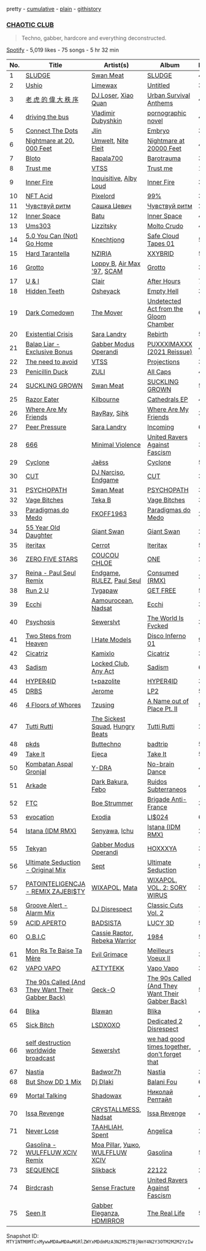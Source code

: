 pretty - [cumulative](/playlists/cumulative/37i9dQZF1DX0dHY5yaDQQD.md) - [plain](/playlists/plain/37i9dQZF1DX0dHY5yaDQQD) - [githistory](https://github.githistory.xyz/mackorone/spotify-playlist-archive/blob/main/playlists/plain/37i9dQZF1DX0dHY5yaDQQD)

### [CHAOTIC CLUB](https://open.spotify.com/playlist/37i9dQZF1DX0dHY5yaDQQD)

> Techno, gabber, hardcore and everything deconstructed.

[Spotify](https://open.spotify.com/user/spotify) - 5,019 likes - 75 songs - 5 hr 32 min

| No. | Title | Artist(s) | Album | Length |
|---|---|---|---|---|
| 1 | [SLUDGE](https://open.spotify.com/track/74KSE7y8YHGzaAI4gOTIFn) | [Swan Meat](https://open.spotify.com/artist/20GBDDzRPgnhVRuIjkrSd6) | [SLUDGE](https://open.spotify.com/album/5tB8SaPDudd0Pl6nwZ1SUG) | 4:06 |
| 2 | [Ushio](https://open.spotify.com/track/6gPGiBPzXELhe1bbeG8pLn) | [Limewax](https://open.spotify.com/artist/1mCm9sqidA8YS31nVyvlXM) | [Untitled](https://open.spotify.com/album/162bN9IvFzbfQ0CKjQoquu) | 3:39 |
| 3 | [老 虎 的 偉 大 秩 序](https://open.spotify.com/track/0fuqtc3YM6QNNqB5Z38HzC) | [DJ Loser](https://open.spotify.com/artist/2l0a4c7sJFzt6jwO6EWRMQ), [Xiao Quan](https://open.spotify.com/artist/7JEsfNuby8YWVvRyIzwsic) | [Urban Survival Anthems](https://open.spotify.com/album/5vABbDSWyYBAyjaXXReH53) | 4:15 |
| 4 | [driving the bus](https://open.spotify.com/track/3uu0iEdcFJf8qVQVHWz38a) | [Vladimir Dubyshkin](https://open.spotify.com/artist/1ZzmTycawZ9YbMeiKcfKLL) | [pornographic novel](https://open.spotify.com/album/56k4MJVOJ3lUG1hbqeREH6) | 4:31 |
| 5 | [Connect The Dots](https://open.spotify.com/track/2olW1lta9UaA0YRUd0k6Oc) | [Jlin](https://open.spotify.com/artist/23QKqAkKwti9zBiac6RFBA) | [Embryo](https://open.spotify.com/album/3TCDGwvbA1UerLjr6fNlns) | 3:21 |
| 6 | [Nightmare at 20​.​000 Feet](https://open.spotify.com/track/6OLAPbFeCpQbiuqsxVujKK) | [Umwelt](https://open.spotify.com/artist/7FbwfcufReYcTNj2ut58gu), [Nite Fleit](https://open.spotify.com/artist/1yVtpTbLBVQ2FykO9CETC5) | [Nightmare at 20​​000 Feet](https://open.spotify.com/album/4SwZeODlXeaanxIYfUIOce) | 4:45 |
| 7 | [Bloto](https://open.spotify.com/track/0CqXIsqFJakfr2AN5NRCUa) | [Rapala700](https://open.spotify.com/artist/2HXbJNbekm1NSPEhrW7iQ4) | [Barotrauma](https://open.spotify.com/album/79IMXVfdJVO1LGkiDpgQiK) | 3:22 |
| 8 | [Trust me](https://open.spotify.com/track/7pZLO4oJ38FKtBt9yfOMkO) | [VTSS](https://open.spotify.com/artist/0zo109NM3S7CqHpvlXwqEN) | [Trust me](https://open.spotify.com/album/6Qv0SHKHK3U6jZfYo7ALcK) | 1:49 |
| 9 | [Inner Fire](https://open.spotify.com/track/0DvAzYHZiEo5vMwnWOdPLL) | [Inquisitive](https://open.spotify.com/artist/6K4XQXfV7Gill2ULeRu6fw), [Alby Loud](https://open.spotify.com/artist/2LAMUtUpLsPEEBsfGTRRUx) | [Inner Fire](https://open.spotify.com/album/5SdVDheSxfyBcZDQyOHVQ3) | 3:40 |
| 10 | [NFT Acid](https://open.spotify.com/track/5VvonnKTzSVvfgCRycuQ6i) | [Pixelord](https://open.spotify.com/artist/0suA3Z4xjq58UB4S7ry8iB) | [99%](https://open.spotify.com/album/4I4CrTvQWq2g5DJEDbtOts) | 3:48 |
| 11 | [Чувствуй ритм](https://open.spotify.com/track/7FI10QWxZhTy9A4ER44e90) | [Сашка Цевич](https://open.spotify.com/artist/4upIBfcgDmYa368XO9ZmJ5) | [Чувствуй ритм](https://open.spotify.com/album/2Kmb7Yy8F3la9GnNLQcOJf) | 2:16 |
| 12 | [Inner Space](https://open.spotify.com/track/0C7TKUi4Tjfept2pkesS1e) | [Batu](https://open.spotify.com/artist/4WmdmK9wvEhtRChA2ko9Sr) | [Inner Space](https://open.spotify.com/album/4i70IT51TDRRPl47id6hqC) | 4:54 |
| 13 | [Ums303](https://open.spotify.com/track/5MVY3egFf615YYkcTxkEz0) | [Lizzitsky](https://open.spotify.com/artist/3nWN2ev15JbLhjL82zYdgg) | [Molto Crudo](https://open.spotify.com/album/1oCd2I9zNdSaQ9MVwXiVxA) | 4:28 |
| 14 | [5.0 You Can \(Not\) Go Home](https://open.spotify.com/track/4Vq8r09Q6bBGK2BWGnKyTC) | [Knechtjong](https://open.spotify.com/artist/3dAnz25hq43spcvC7KmobB) | [Safe Cloud Tapes 01](https://open.spotify.com/album/6XKcT1tNZKW0Cms3Flm1hR) | 5:22 |
| 15 | [Hard Tarantella](https://open.spotify.com/track/178YagFa1fETe8OgcscaOw) | [NZIRIA](https://open.spotify.com/artist/4bt8JAxE4tksg2VBgMCvIe) | [XXYBRID](https://open.spotify.com/album/7HZLxzOOyomjSwoJA0bvKL) | 5:05 |
| 16 | [Grotto](https://open.spotify.com/track/7AzuzLx3KbomYpBbed83Fx) | [Loppy B](https://open.spotify.com/artist/4e594LAfePGRGVcgQ1Uk2Y), [Air Max '97](https://open.spotify.com/artist/5DTUVDQxl5fDiY2plzFP9R), [SCAM](https://open.spotify.com/artist/0vyKPWjgqGEUgkMqhrcaim) | [Grotto](https://open.spotify.com/album/3iO9fAhL7ehzoulpBl0ems) | 3:49 |
| 17 | [U & I](https://open.spotify.com/track/0SYqUTdtM6Eqzl2Bll7AVK) | [Clair](https://open.spotify.com/artist/4xgKItxFWy60QLUKNetJvC) | [After Hours](https://open.spotify.com/album/64F6dhjqALX45e7QpOeCZn) | 7:53 |
| 18 | [Hidden Teeth](https://open.spotify.com/track/5iFPLOnxNlBZqTHoqghuLw) | [Osheyack](https://open.spotify.com/artist/1juz0H48u94THg3gHf0rGE) | [Empty Hell](https://open.spotify.com/album/0NGXTrjqRMtXpguErqr9aK) | 3:42 |
| 19 | [Dark Comedown](https://open.spotify.com/track/4P4kvDNALKZM2Qq32gT074) | [The Mover](https://open.spotify.com/artist/3PW0rrVQlUKDsEd56Uw8zG) | [Undetected Act from the Gloom Chamber](https://open.spotify.com/album/3prLKKfMco52STskFp4dY8) | 6:15 |
| 20 | [Existential Crisis](https://open.spotify.com/track/0hGkHzbFcrwwyYMKaWkbMB) | [Sara Landry](https://open.spotify.com/artist/7eILArMiTFTQf8SEh5fFHK) | [Rebirth](https://open.spotify.com/album/3Q3OOeGLLpokswb5pyHLnn) | 5:37 |
| 21 | [Balap Liar \- Exclusive Bonus](https://open.spotify.com/track/59dFUvogvadU9MA3VirWq4) | [Gabber Modus Operandi](https://open.spotify.com/artist/4z8y2MjTFwLa73dABYP1io) | [PUXXXIMAXXX \(2021 Reissue\)](https://open.spotify.com/album/388G1WUjQyeQ9EYON6nOQs) | 4:03 |
| 22 | [The need to avoid](https://open.spotify.com/track/25PIpJMhgUa85Yaz7nvUxV) | [VTSS](https://open.spotify.com/artist/0zo109NM3S7CqHpvlXwqEN) | [Projections](https://open.spotify.com/album/1jLpg42UwBnazMOIgAZtRQ) | 3:08 |
| 23 | [Penicillin Duck](https://open.spotify.com/track/1g2x6EJ0mgmwgrfU0ockwr) | [ZULI](https://open.spotify.com/artist/5Kur13kkU4pOoNFAE8K0YF) | [All Caps](https://open.spotify.com/album/1sXHoAxzB4MG62AaSDPToo) | 4:13 |
| 24 | [SUCKLING GROWN](https://open.spotify.com/track/3wLS3cMQNQX08rf2RhtSI7) | [Swan Meat](https://open.spotify.com/artist/20GBDDzRPgnhVRuIjkrSd6) | [SUCKLING GROWN](https://open.spotify.com/album/2bvQsuR5li3vroOA0Wgtdl) | 5:19 |
| 25 | [Razor Eater](https://open.spotify.com/track/25F6ujZLDQVxTbNLLUsHTN) | [Kilbourne](https://open.spotify.com/artist/2puJJyoBDCIvN9N7M4yRh3) | [Cathedrals EP](https://open.spotify.com/album/2VIlYy6xQJPhrzSAEQJMev) | 4:56 |
| 26 | [Where Are My Friends](https://open.spotify.com/track/0F1C1Qwkzku4EQvA4yeK27) | [RayRay](https://open.spotify.com/artist/4FS6bomikvJR2E9JHNwiAM), [Sihk](https://open.spotify.com/artist/0GRYh4b8TJ9LQelJhQuKh6) | [Where Are My Friends](https://open.spotify.com/album/0IdbvJ2NZujxqkRqCXKamD) | 3:01 |
| 27 | [Peer Pressure](https://open.spotify.com/track/6ltwkrgFtq8VOCBHFXWPTk) | [Sara Landry](https://open.spotify.com/artist/7eILArMiTFTQf8SEh5fFHK) | [Incoming](https://open.spotify.com/album/0sw8blkurpqVWRFe1A9n8G) | 6:10 |
| 28 | [666](https://open.spotify.com/track/1Z34zLbTvP8NeVXLkKZ8xa) | [Minimal Violence](https://open.spotify.com/artist/0RajOd1JQuwVDgxs1bW2PA) | [United Ravers Against Fascism](https://open.spotify.com/album/0jgAlYslfHrkGslHOpnYz4) | 3:59 |
| 29 | [Cyclone](https://open.spotify.com/track/4aPJXGbQzN8dSCamIHZmqS) | [Jaëss](https://open.spotify.com/artist/1ol36pNsmqP1XEfBruiIAQ) | [Cyclone](https://open.spotify.com/album/6RE1A5PWdZ6Klm706aaaFT) | 5:51 |
| 30 | [CUT](https://open.spotify.com/track/3xmgXu0QDYrMEt9BIOkRgi) | [DJ Narciso](https://open.spotify.com/artist/5YPv1mMKPWUMtjm4e0BGcv), [Endgame](https://open.spotify.com/artist/16M4eU9RDj8zsuVOHXjXhm) | [CUT](https://open.spotify.com/album/7BLMaDYgLZlpeldeHm1zd5) | 3:05 |
| 31 | [PSYCHOPATH](https://open.spotify.com/track/0X0adwHtGl66OjVSgC6qKt) | [Swan Meat](https://open.spotify.com/artist/20GBDDzRPgnhVRuIjkrSd6) | [PSYCHOPATH](https://open.spotify.com/album/3PuB3XXpz94FxTWSXVsILH) | 3:25 |
| 32 | [Vage Bitches](https://open.spotify.com/track/6UyActQccRdNgSl4NBpWi3) | [Teka B](https://open.spotify.com/artist/3KEG80EGTchOvuj431qFPP) | [Vage Bitches](https://open.spotify.com/album/25zgOvIWTNZ4a3AzFOvQum) | 3:48 |
| 33 | [Paradigmas do Medo](https://open.spotify.com/track/6cozQsIXYcVZviI1d0SlWg) | [FKOFF1963](https://open.spotify.com/artist/3EyGhcFA4SvnSkgDACAYot) | [Paradigmas do Medo](https://open.spotify.com/album/6jaO1HzM8QsOeNWkH5RKQ8) | 2:06 |
| 34 | [55 Year Old Daughter](https://open.spotify.com/track/0uaot4aji2ZwZWO6tH77Vw) | [Giant Swan](https://open.spotify.com/artist/0Pb1JB8ps5wlHniYSgRnum) | [Giant Swan](https://open.spotify.com/album/3sQ4kRPmlOz4DehzdZkdvz) | 2:57 |
| 35 | [iteritax](https://open.spotify.com/track/0sDHfAWQpBazIpEAscxhPy) | [Cerrot](https://open.spotify.com/artist/0WWsZjbyYAPcxSFXvPY7Cx) | [Iteritax](https://open.spotify.com/album/4KF2LwQELhcBPbRmJDuaRu) | 5:54 |
| 36 | [ZERO FIVE STARS](https://open.spotify.com/track/7pLPs5Yph0xTeEMAA4Heff) | [COUCOU CHLOE](https://open.spotify.com/artist/5xmw3tD4MbvhA1ay1U0HEC) | [ONE](https://open.spotify.com/album/5nFvLGogWjDGiJ25xBknPG) | 2:36 |
| 37 | [Reina \- Paul Seul Remix](https://open.spotify.com/track/1hfGsN6LAKYmjiKcD6jVZ6) | [Endgame](https://open.spotify.com/artist/16M4eU9RDj8zsuVOHXjXhm), [RULEZ](https://open.spotify.com/artist/2LiLtKONjtY908Ls3DuAHf), [Paul Seul](https://open.spotify.com/artist/1sSdOYlIBpjKaysZ7BVVdi) | [Consumed \(RMX\)](https://open.spotify.com/album/2vPHN6PKnqlPak9XmzLgwU) | 3:43 |
| 38 | [Run 2 U](https://open.spotify.com/track/3HHOoxI8hOSvd8SS2HwIDm) | [Tygapaw](https://open.spotify.com/artist/2PyscWeidzp9QnSWc5QMBq) | [GET FREE](https://open.spotify.com/album/6IsyLMRwiK5cDmhd65dNWK) | 5:18 |
| 39 | [Ecchi](https://open.spotify.com/track/4Xtlz1xhHpHvoxR0bMAwmh) | [Aamourocean](https://open.spotify.com/artist/45XImXCRH7XiKTOINsqTd1), [Nadsat](https://open.spotify.com/artist/234fDLEWLwgINiSqe7Pk2J) | [Ecchi](https://open.spotify.com/album/0aYUYsCC47jgFsKJSPx5lo) | 3:36 |
| 40 | [Psychosis](https://open.spotify.com/track/0V36ohSgy0Fq4MyqNORyFO) | [Sewerslvt](https://open.spotify.com/artist/30F64wQIHvLiFTGaNZ73nU) | [The World Is Fvcked](https://open.spotify.com/album/4n4bolCBHA2HzbXyf64uI3) | 3:49 |
| 41 | [Two Steps from Heaven](https://open.spotify.com/track/0eRbOJ7nguOh6UCV1Lbpwn) | [I Hate Models](https://open.spotify.com/artist/0KqSULB80ft2H3aFg6kJmN) | [Disco Inferno 01](https://open.spotify.com/album/2Knz72wmGmCdGPTRqJZWB6) | 9:27 |
| 42 | [Cicatriz](https://open.spotify.com/track/5PpfeIItAvxfKibz164s5Y) | [Kamixlo](https://open.spotify.com/artist/047OAyUhKioOpwIRFrRVfx) | [Cicatriz](https://open.spotify.com/album/0rudKLJLWMTNPKaHcQOvTh) | 3:36 |
| 43 | [Sadism](https://open.spotify.com/track/3XAzPxjc5D87TBYC2gWEmx) | [Locked Club](https://open.spotify.com/artist/1qGCxiHgY9rBU7aNeMo9kc), [Any Act](https://open.spotify.com/artist/4YOWapv2jiS0Yv8eEBDo3N) | [Sadism](https://open.spotify.com/album/3QLUkYyG62ZAXkzam1xTOg) | 6:52 |
| 44 | [HYPER4ID](https://open.spotify.com/track/1TMBNQ57XR9Ppck1yj6w75) | [t+pazolite](https://open.spotify.com/artist/4Y345wfGiorcB2NXcsJxOt) | [HYPER4ID](https://open.spotify.com/album/3eweCWExmgx6NjwuS6yflO) | 3:39 |
| 45 | [DRBS](https://open.spotify.com/track/1AeX8BmE3dzASzIeJPOInn) | [Jerome](https://open.spotify.com/artist/2nBW1boUyewDzaMao8BrtJ) | [LP2](https://open.spotify.com/album/5cmIHW5wAlfg7wSezGLxcU) | 5:25 |
| 46 | [4 Floors of Whores](https://open.spotify.com/track/4HE5Qo7KUrmPOmNkvhvTJt) | [Tzusing](https://open.spotify.com/artist/7Ifvnt1HhJ0b1QwOxLAu2s) | [A Name out of Place Pt\. II](https://open.spotify.com/album/5uhBVVHcSM2wUMnFBoFKMR) | 5:05 |
| 47 | [Tutti Rutti](https://open.spotify.com/track/1p1oRgpvthwtOAtt48r1Dy) | [The Sickest Squad](https://open.spotify.com/artist/1NGSmZz3W7RduM185NLWdk), [Hungry Beats](https://open.spotify.com/artist/4120OK88Qq7ipIhxGHpHEY) | [Tutti Rutti](https://open.spotify.com/album/4lJQbfLroaRc6EK8cXxE02) | 2:13 |
| 48 | [pkds](https://open.spotify.com/track/4iNTgh6pCYkMA5ZtPrIWJG) | [Buttechno](https://open.spotify.com/artist/4XbQUkFYWthjpAPp96lHWt) | [badtrip](https://open.spotify.com/album/0i9MqUj8iKtOmhf3bcKPDI) | 5:49 |
| 49 | [Take It](https://open.spotify.com/track/523lrzeEmdmBqnipKgqkvq) | [Ejeca](https://open.spotify.com/artist/0tSC9Vot7WlR1MsLBqQ9HX) | [Take It](https://open.spotify.com/album/1ekfWjbHV0tnWxyDy2n4P4) | 5:23 |
| 50 | [Kombatan Aspal Gronjal](https://open.spotify.com/track/0EwXkPonit3IPkvy7qq0aG) | [Y\-DRA](https://open.spotify.com/artist/1msY5JlNLb9RszpNTUSSEO) | [No\-brain Dance](https://open.spotify.com/album/5Ym0DBVjNV1lbCMeHcS2bd) | 4:39 |
| 51 | [Arkade](https://open.spotify.com/track/721y8UjDxPHBVnJbwHvXjL) | [Dark Bakura](https://open.spotify.com/artist/59oGYJcUo23cNx28K10m2H), [Febo](https://open.spotify.com/artist/1RgoFqKYCDlnwOFruE3Txa) | [Ruidos Subterraneos](https://open.spotify.com/album/5eSNWDctzsGIe1CO0FdXiv) | 4:23 |
| 52 | [FTC](https://open.spotify.com/track/30Oc118QS84EnGQwV5vvgV) | [Boe Strummer](https://open.spotify.com/artist/7EFECEcZ7U6vnv6QVNnQSd) | [Brigade Anti\-France](https://open.spotify.com/album/2TXth5cAA53B4S72P98SaK) | 3:14 |
| 53 | [evocation](https://open.spotify.com/track/7JvEh1ItjuM8SrKbvkqttj) | [Exodia](https://open.spotify.com/artist/0ndWKGm6Kl92RMNKdEsco1) | [LI$024](https://open.spotify.com/album/2AEkxycd30H1cdpZNddS0E) | 6:25 |
| 54 | [Istana \(IDM RMX\)](https://open.spotify.com/track/6foMpRRFNAYDF7Urp1U0S0) | [Senyawa](https://open.spotify.com/artist/0F0QctWhGzgl1Ih560JzWJ), [Ichu](https://open.spotify.com/artist/4Nrx4iYjUxWY5oDUjYsSCP) | [Istana \(IDM RMX\)](https://open.spotify.com/album/0eWA0KAahNuDD0pozptZDO) | 2:47 |
| 55 | [Tekyan](https://open.spotify.com/track/0i8HqDlTZYAjn4PX1w1pOj) | [Gabber Modus Operandi](https://open.spotify.com/artist/4z8y2MjTFwLa73dABYP1io) | [HOXXXYA](https://open.spotify.com/album/5EUXlXcQMU1WOQm2p27kYe) | 3:24 |
| 56 | [Ultimate Seduction \- Original Mix](https://open.spotify.com/track/64b4imBQGVBSnv1tcnRr0e) | [Sept](https://open.spotify.com/artist/1pteEYBBIJjSjZlgkvGjAz) | [Ultimate Seduction](https://open.spotify.com/album/34meQtuvVZD29a1GGmMVYS) | 5:49 |
| 57 | [PATOINTELIGENCJA \- REMIX ZAJEBI$TY](https://open.spotify.com/track/4wmjqgv6RFj5XsK9F79eQo) | [WIXAPOL](https://open.spotify.com/artist/59WEjJRhdp9NwQwvSORAa6), [Mata](https://open.spotify.com/artist/6vV0ZdgarwZeSef9gniVp0) | [WIXAPOL, VOL\. 2: SORY WIRUS](https://open.spotify.com/album/3V9nh18T78lWzULGiZRhDw) | 3:08 |
| 58 | [Groove Alert \- Alarm Mix](https://open.spotify.com/track/79vAMz8olTgiMKB8LsUGCD) | [DJ Disrespect](https://open.spotify.com/artist/7pYWyaWDxwNFySF8tutXwI) | [Classic Cuts Vol\. 2](https://open.spotify.com/album/3awgzwVt09xnq5Pr0T8fUJ) | 7:21 |
| 59 | [ACID APERTO](https://open.spotify.com/track/7godVgiFcgCVvAoIsiK4lm) | [BADSISTA](https://open.spotify.com/artist/0KdLlx7p42yA7aftp3dgpb) | [LUCY 3D](https://open.spotify.com/album/0bjF1GmTm14lAOL8yrBiWl) | 5:30 |
| 60 | [O.B.I.C](https://open.spotify.com/track/1beEMT3pv5bmjjnX5PSWy6) | [Cassie Raptor](https://open.spotify.com/artist/5RhKSsVT9kzargJUXmSErq), [Rebeka Warrior](https://open.spotify.com/artist/0VPogECnuuH2xbYP3Rmpd4) | [1984](https://open.spotify.com/album/4inEEIAiGK8h5me5Mq7EWc) | 5:42 |
| 61 | [Mon Rs Te Baise Ta Mère](https://open.spotify.com/track/3yLJTuyqnf49Dh5uGQjI5d) | [Evil Grimace](https://open.spotify.com/artist/441WboQSNXQCGoWp7rsHWv) | [Meilleurs Voeux II](https://open.spotify.com/album/4eqTukktZFXijWQZ3kUfwA) | 3:28 |
| 62 | [VAPO VAPO](https://open.spotify.com/track/5N07UGhrcaA4LaWzFOm5u3) | [AΣTYTEKK](https://open.spotify.com/artist/3W7LRiYcAQTVtiJIJXxITz) | [Vapo Vapo](https://open.spotify.com/album/4TUr0QP0yE3PmcPIJxR1w5) | 3:33 |
| 63 | [The 90s Called \(And They Want Their Gabber Back\)](https://open.spotify.com/track/4iKAUVp7WsKQbm5hldx8s1) | [Geck\-O](https://open.spotify.com/artist/5TfuDjIGoKIDy1c7l0DBsB) | [The 90s Called \(And They Want Their Gabber Back\)](https://open.spotify.com/album/6D81SW8aOzjUZtuHYV1a6V) | 5:22 |
| 64 | [Blika](https://open.spotify.com/track/4xKV4wJS3u2ozJGPspw7pZ) | [Blawan](https://open.spotify.com/artist/64kN9EkSTHYhda2FupL0KI) | [Blika](https://open.spotify.com/album/7mygxwoNaCiqZr7Ltrk03M) | 4:03 |
| 65 | [Sick Bitch](https://open.spotify.com/track/1wIM4tezMKlqTbGenLNZao) | [LSDXOXO](https://open.spotify.com/artist/2M2blWl1LBN2UoxlJdaug2) | [Dedicated 2 Disrespect](https://open.spotify.com/album/5RoqnNPtlVOM1blmKaLlv8) | 4:19 |
| 66 | [self destruction worldwide broadcast](https://open.spotify.com/track/3x8QKvIFop2DQQ4HMdEWKs) | [Sewerslvt](https://open.spotify.com/artist/30F64wQIHvLiFTGaNZ73nU) | [we had good times together, don't forget that](https://open.spotify.com/album/6Hs9pYq5ionwBpGAp6iqi9) | 4:46 |
| 67 | [Nastia](https://open.spotify.com/track/3jI4xMQO2m93odog1mTtsk) | [Badwor7h](https://open.spotify.com/artist/4ZKMKmBEUvsbivCpxQhRgD) | [Nastia](https://open.spotify.com/album/0LRCmiGjcYyo6s3upKrpiB) | 3:28 |
| 68 | [But Show DD 1 Mix](https://open.spotify.com/track/5OhVdSWE4GjpkGViC7qLlj) | [Dj DIaki](https://open.spotify.com/artist/0LKQ9Iu5eujfbCBEQgZryn) | [Balani Fou](https://open.spotify.com/album/7ETPCmrsaEg5SAR7DQxF2F) | 6:13 |
| 69 | [Mortal Talking](https://open.spotify.com/track/5gruVHlwSh8LfLDW8Kwg5A) | [Shadowax](https://open.spotify.com/artist/7rTaJdlfaYrV7WOUSm2U9I) | [Николай Рептайл](https://open.spotify.com/album/1F1tx4jz7Ho4D6ftTvMBOG) | 4:25 |
| 70 | [Issa Revenge](https://open.spotify.com/track/0ehrDpPGhgKJgZjtCeOG5j) | [CRYSTALLMESS](https://open.spotify.com/artist/5b4g39OmFtyQcwYLSHCvsC), [Nadsat](https://open.spotify.com/artist/234fDLEWLwgINiSqe7Pk2J) | [Issa Revenge](https://open.spotify.com/album/4BBO41wG3Z1DTJ3ndJDAGB) | 4:22 |
| 71 | [Never Lose](https://open.spotify.com/track/1h7iXNWxDvI5kgjqC7p8Ho) | [TAAHLIAH](https://open.spotify.com/artist/2pGARcnqDa3WoicxemVeqU), [Spent](https://open.spotify.com/artist/4D5DohcRoNQVTWDKb08Iy6) | [Angelica](https://open.spotify.com/album/2FRhqyhCl2pz7Bx7IiugOI) | 2:08 |
| 72 | [Gasolina \- WULFFLUW XCIV Remix](https://open.spotify.com/track/19wqAdKM8sEGyrMXxISN7d) | [Moa Pillar](https://open.spotify.com/artist/3z66XA0pztleqKn1xlI9Zr), [Ушко](https://open.spotify.com/artist/1dtO67uvP5GSIi0jzxL1wR), [WULFFLUW XCIV](https://open.spotify.com/artist/6Mv15F4qzZnXMaFl6TTJTz) | [Gasolina](https://open.spotify.com/album/19S3xSLC1Z1vTgq20IT7mb) | 5:45 |
| 73 | [SEQUENCE](https://open.spotify.com/track/3352NJ15FsCKvBfKKpUEyz) | [Slikback](https://open.spotify.com/artist/0NwRAG9DawUqqgur9925fA) | [22122](https://open.spotify.com/album/0mEMOUGU3MA2epy6Xk38Ai) | 2:39 |
| 74 | [Birdcrash](https://open.spotify.com/track/3vAi41rXqpeYXTZpLLFD1Q) | [Sense Fracture](https://open.spotify.com/artist/1izZ6suiYhavcv4x9GJXMJ) | [United Ravers Against Fascism](https://open.spotify.com/album/0jgAlYslfHrkGslHOpnYz4) | 4:26 |
| 75 | [Seen It](https://open.spotify.com/track/14c1rFCho6RWndKWojRNvb) | [Gabber Eleganza](https://open.spotify.com/artist/4rCySlHzijM0ZiFPx7tUhd), [HDMIRROR](https://open.spotify.com/artist/49iW3yJIUqMeeJ11DjC17a) | [The Real Life](https://open.spotify.com/album/5c9JaY89wzbPI7lEUB35P0) | 5:23 |

Snapshot ID: `MTY1NTM0MTcxMywwMDAwMDAwMGRlZWYxMDdmMzA3N2M5ZTBjNmY4N2Y3OTM2M2M2YzIw`
